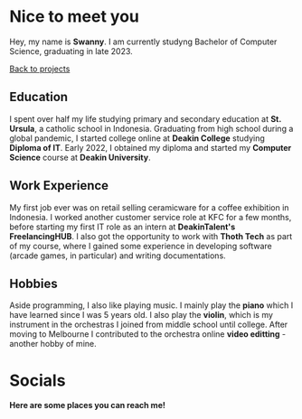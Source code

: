 # Nice to meet you

Hey, my name is **Swanny**. I am currently studyng Bachelor of Computer Science, graduating in late 2023.

[Back to projects](./README.html)

## Education

I spent over half my life studying primary and secondary education at **St. Ursula**, a catholic school in Indonesia. Graduating from high school during a global pandemic, I started college online at **Deakin College** studying **Diploma of IT**. Early 2022, I obtained my diploma and started my **Computer Science** course at **Deakin University**.

## Work Experience

My first job ever was on retail selling ceramicware for a coffee exhibition in Indonesia. I worked another customer service role at KFC for a few months, before starting my first IT role as an intern at **DeakinTalent's FreelancingHUB**. I also got the opportunity to work with **Thoth Tech** as part of my course, where I gained some experience in developing software (arcade games, in particular) and writing documentations.

## Hobbies

Aside programming, I also like playing music. I mainly play the **piano** which I have learned since I was 5 years old. I also play the **violin**, which is my instrument in the orchestras I joined from middle school until college. After moving to Melbourne I contributed to the orchestra online **video editting** - another hobby of mine.

# Socials

**Here are some places you can reach me!**

